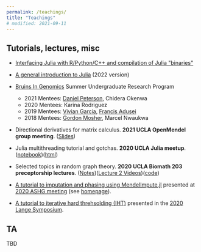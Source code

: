 ```yaml
---
permalink: /teachings/
title: "Teachings"
# modified: 2021-09-11
---
```


## Tutorials, lectures, misc

+ [Interfacing Julia with R/Python/C++ and compilation of Julia "binaries"](https://github.com/biona001/teaching/blob/master/2024_julia_in_pyRCpp/slides.pdf)

+ [A general introduction to Julia](https://github.com/biona001/teaching/blob/master/2022_Julia_tutorial/5.12.2022.julia.ipynb) (2022 version)

+ [Bruins In Genomics](https://qcb.ucla.edu/big-summer/) Summer Undergraduate Research Program
    - 2021 Mentees: [Daniel Peterson](https://github.com/dannyp3), Chidera Okenwa
    - 2020 Mentees: Karina Rodriguez
    - 2019 Mentees: [Vivian Garcia](https://github.com/viviangarcia), [Francis Adusei](https://github.com/fadusei)
    - 2018 Mentees: [Gordon Mosher](https://github.com/gdmosher), Marcel Nwaukwa

+ Directional derivatives for matrix calculus. **2021 UCLA OpenMendel group meeting**. ([Slides](https://github.com/biona001/public-talks/blob/master/2021%20OpenMendel/directional_derivative.pdf))

+ Julia multithreading tutorial and gotchas. **2020 UCLA Julia meetup**. ([notebook](https://github.com/biona001/teaching/blob/master/Julia_multithreading_gotchas/multithreading_tutorial.ipynb))([html](https://htmlpreview.github.io/?https://github.com/biona001/teaching/blob/master/Julia_multithreading_gotchas/multithreading_tutorial.html))

+ Selected topics in random graph theory. **2020 UCLA Biomath 203 preceptorship lectures**. ([Notes](https://github.com/biona001/teaching/blob/master/preceptorship%20-%20biomath%20203%20/random%20graph%20theory/lecture.pdf))([Lecture 2 Videos](https://www.youtube.com/watch?v=zDzhNbPL9Hk))([code](https://github.com/biona001/teaching/blob/master/preceptorship%20-%20biomath%20203%20/random%20graph%20theory/kmeans.ipynb))

+ [A tutorial to imputation and phasing using MendelImpute.jl](https://htmlpreview.github.io/?https://github.com/OpenMendel/ASHG-OpenMendelWorkshop-2020-Oct/blob/master/07-Impute-Chu/MendelImpute_Tutorial.html) presented at [2020 ASHG meeting](https://learning.ashg.org/products/workshop-julia-meets-mendel-algorithms-and-software-for-modern-genomic-data-analysis) (see [homepage](https://github.com/OpenMendel/Tutorials)).

+ [A tutorial to iterative hard threhsolding (IHT)](https://openmendel.github.io/LangeSymposium-ProgrammingWorkshop-20202022/05-iht/MendelIHT_tutorial.html) presented in the [2020 Lange Symposium](https://github.com/OpenMendel/LangeSymposium-ProgrammingWorkshop-20202022?tab=readme-ov-file).


## TA

TBD